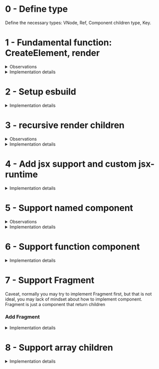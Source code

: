 # 0 - Define type

Define the necessary types: VNode, Ref, Component children type, Key.

# 1 - Fundamental function: CreateElement, render

<details>
  <summary>Observations</summary>
- Observations

- key and ref are necessary but ugly(They are fundamental as same as props but move out of props to make diff algorithm easier to write)

- Questions
  - How to make the function very easy to understand?
  </details>

<details>
  <summary>Implementation details</summary>

- We want our element to have same shapte

```js

// We don't want this
{
  type: "div",
  props: {
    children: [
      {
        type: "h1",
        props: {
          children: ["This is a Text node"]
        }
      }
    ]
  }
}

// We want this
{
  type: "div",
  props: {
    children: [
      {
        type: "h1",
        props: {
          children: [
            {
              type: "text",
              props: {
                nodeValue: "This is a Text node"
                children: []
              }
            }
          ]
        }
      }
    ]
  }
}
```

### CreateElement

```js
export const createElement = (
  type: string,
  props: Record<string, any> | null | undefined,
  ...children: ComponentChildren
): VNode<Record<string, any>> => {
  // <snip>
  return vNode;
};
```

The reason we name parameters other than type and props to children is because jsx

```js
// JSX in
const profile = (
  <div>
    <img src="avatar.png" className="profile" />
    <h3>{[user.firstName, user.lastName].join(" ")}</h3>
  </div>
);

// JSX out
const profile = React.createElement(
  "div",
  null,
  React.createElement("img", { src: "avatar.png", className: "profile" }),
  React.createElement("h3", null, [user.firstName, user.lastName].join(" "))
);
```

### render

- Text, SVG and element.
- Recursive append children. - Very deep recursion may cause stackoverflow.
</details>

# 2 - Setup esbuild

<details>
  <summary>Implementation details</summary>

- Install deps: `yarn add -D esbuild esbuild-node-externals`
- Make sure your tsconfig is correct

```json
{
  "compilerOptions": {
    "target": "es5",
    "lib": ["dom", "dom.iterable", "esnext"],
    "allowJs": true,
    "skipLibCheck": true,
    "forceConsistentCasingInFileNames": true,
    "esModuleInterop": true,
    "module": "esnext",
    "moduleResolution": "node",
    "resolveJsonModule": true,
    "isolatedModules": true,
    "jsx": "react-jsx",
    "incremental": true,
    "declaration": true,
    "sourceMap": true,
    "outDir": "build",
    "emitDeclarationOnly": true // Don't generate js file, we use rollup to do that
  },
  "include": ["**/*.ts", "**/*.tsx"]
}
```

- Add esbuild script

```js
const esbuild = require("esbuild");

// Automatically exclude all node_modules from the bundled version
const { nodeExternalsPlugin } = require("esbuild-node-externals");

esbuild
  .build({
    entryPoints: ["./src/index.ts"],
    outfile: "build/index.js",
    bundle: true,
    minify: true,
    format: "esm",
    sourcemap: true,
    target: "esnext",
    plugins: [nodeExternalsPlugin()],
  })
  .catch(() => process.exit(1));
```

</details>

# 3 - recursive render children

<details>
  <summary>Observations</summary>
- Observations
  - render's recursion is beautiful but may cause stackoverflow, how to deal with that?
</details>

<details>
  <summary>Implementation details</summary>

```js
(vNode.props.children || []).forEach((child) => render(child, element));
```

</details>

# 4 - Add jsx support and custom jsx-runtime

<details>
  <summary>Implementation details</summary>

### export jsx-runtime for others to use

- We borrow jsx type from @types/react
- We overwrite default jsx function with tsconfig

```js
// At core entrypoint, we need to export the jsx function we want vite to use

import { createElement } from "./create-element";
import { render } from "./reconcile";

export * from "./constant";
export { createElement, createElement as h, render };

// At app tsconfig, we need to specific which jsx-function to use

{
  "compilerOptions": {
    "jsx": "react",
    "jsxFactory": "h",
    "jsxFragmentFactory": "Fragment"
  },
}
```

- This process is a little bit magical, you can confirm this behavior by insert some console.log in your `createElement` or replace custom jsx-function with regular react-jsx, because you doesn't install react, this will throw error

```json
// tsconfig.json
{
  "compilerOptions": {
    "jsx": "react-jsx"
  }
}
```

### Export jsx-runtime.js file for other usage

```js
import { createElement, Fragment } from "./src/create-element";
export { createElement as jsx, createElement as jsxs, Fragment };
```

```js
// at package.json

{
  "exports": {
    ".": {
      "import": "./build/index.js",
      "require": "./build/index.js"
    },
    "./jsx-runtime": {
      "import": "./jsx-runtime.js",
      "require": "./jsx-runtime.js"
    }
  },
}
```

### With Vite config

The method above can achieve our goal, but we have to manually import our namespace, in order to access createElement function.

We could leverage vite to help us, in this way we don't need to manually import anymore

```js
// vite.config.js

import { defineConfig } from "vite";

// https://vitejs.dev/config/
export default defineConfig({
  esbuild: {
    jsxFactory: "_jsx",
    jsxFragment: "_jsxFragment",

    // We use import as to avoid duplicate identifier
    jsxInject: `import { createElement as _jsx, Fragment as _jsxFragment } from "@huyu/core";`,
  },
});
```

```json
// tsconfig.json
{
  "compilerOptions": {
    "jsx": "preserve"
  }
}
```

#### Reference

- [React - Introducing the New JSX Transform](https://reactjs.org/blog/2020/09/22/introducing-the-new-jsx-transform.html)
- [Vite features - JSX](https://vitejs.dev/guide/features.html#jsx)
- [esbuild - support react 17 jsx issue](https://github.com/evanw/esbuild/issues/334#issuecomment-1054699157)
</details>

# 5 - Support named component

<details>
  <summary>Observations</summary>

- Observations
  - It's not that elegant to do the if...condition to render vNode
  - Looks like other lib, fre.js and preact.js all have some abstract layer to make this much more performant or elegant
  - On the other hand, this method is very easy to read.

</details>

<details>
  <summary>Implementation details</summary>

when we have sytax like

```js
<MyButton color="blue" shadowSize={2}>
  Click Me
</MyButton>
```

it compiles to

```js
React.createElement(MyButton, { color: "blue", shadowSize: 2 }, "Click Me");
```

This is why the VNode["type"] will have type like this

```js
const Component = <div>component</div>

console.log(<Component />)
// -- After JSX transformation --
// Type is component's element
{
  "type": {
    "type": "div",
    "props": {
      "children": [
        {
          "type": "text",
          "props": {
              "children": [],
              "nodeValue": "component"
          }
        }
      ]
    }
  },
  "props": {
      "children": []
  }
}
```

Because jsx expression can only have one parent, so if we change component like this, the props.children will still be empty

```js
const Component = (
  <div>
    <span>component</span>
    <div>hi</div>
  </div>
);

console.log(<Component />)

// -- After JSX transformation --
{
  "type": {
    "type": "div",
    "props": {
      "children": [
        {
          "type": "span",
          "props": {
            "children": [
              {
                "type": "text",
                "props": {
                  "children": [],
                  "nodeValue": "component"
                }
              }
            ]
          }
        },
        {
          "type": "div",
          "props": {
            "children": [
              {
                "type": "text",
                "props": {
                  "children": [],
                  "nodeValue": "hi"
                }
              }
            ]
          }
        }
      ]
    }
  },
  "props": {
    "children": []
  }
}
```

When we encounter element like this, we have to recognize type as element

```js
export const render = (vNode: VNode, ownerDom: Element | null | Text) => {
  let element: Text | Element;
  let wip: VNode

  if (typeof vNode.type === "function") {
    console.log("hi i am function component");
  } else if (typeof vNode.type === "object") {
    console.log("hi i am named component");
    wip = vNode.type;
  } else {
    wip = vNode;
  }

  let wipType = wip.type as string;

  if (wipType === TEXT_ELEMENT) {
    element = document.createTextNode(
      (wip as VNode<{ nodeValue: string }>).props.nodeValue
    );
  } else if (wipType === SVG_ELEMENT) {
    element = document.createElementNS("http://www.w3.org/2000/svg", wipType);
  } else {
    element = document.createElement(wipType);
  }
  // <--snip-->
};

```

#### Reference

- [Babel-test: try how babel compile jsx](https://babeljs.io/repl/#?browsers=defaults%2C%20not%20ie%2011%2C%20not%20ie_mob%2011&build=&builtIns=false&corejs=3.21&spec=false&loose=false&code_lz=GYVwdgxgLglg9mABACwKYBt1wBQEpEDeAUIogE6pQhlIA8AJjAG4B8AEhlogO5xnr0AhLQD0jVgG4iAXyJA&debug=false&forceAllTransforms=false&shippedProposals=false&circleciRepo=&evaluate=false&fileSize=false&timeTravel=false&sourceType=module&lineWrap=true&presets=react&prettier=false&targets=&version=7.17.9&externalPlugins=&assumptions=%7B%7D)
</details>

# 6 - Support function component

<details>
  <summary>Implementation details</summary>

- Function components are different from named and normal component
  - Children come from running the function instead of getting them directly from the props

the wip comes from running the function component

```js
import { SVG_ELEMENT, TEXT_ELEMENT } from "./constant";
import { FC, VNode } from "./type";

export const render = (vNode: VNode, ownerDom: Element | null | Text) => {
  let element: Text | Element;
  let wip: VNode;

  if (typeof vNode.type === "function") {
    console.log("hi i am function component");

    // Run the function component to get the children
    wip = vNode.type(vNode.props);

  } else if (typeof vNode.type === "object") {
    console.log("hi i am named component");
    wip = vNode.type;
  } else {
    wip = vNode;
  }

  let wipType = wip.type as string;

  if (wipType === TEXT_ELEMENT) {
    element = document.createTextNode(
      (wip as VNode<{ nodeValue: string }>).props.nodeValue
    );
  } else if (wipType === SVG_ELEMENT) {
    element = document.createElementNS("http://www.w3.org/2000/svg", wipType);
  } else {
    element = document.createElement(wipType);
  }

  // <--snip-->
};
```

</details>

# 7 - Support Fragment

Caveat, normally you may try to implement Fragment first, but that is not ideal, you may lack of mindset about how to implement component. Fragment is just a component that return children

### Add Fragment

<details>
  <summary>Implementation details</summary>

Fragment is just a function which return children

```js
// Add Fragment
export const Fragment = (props) => {
  return props.children;
};

// Use Fragment
const Test = (
  <Fragment key={"test"}>
    <div>test</div>
  </Fragment>
);
render(Test, document.getElementById("root"));
```

Here is fragment object after being processed by `createElement`

```js


const Frag = (
  <Fragment>
    <div>hi</div>
  </Fragment>
);

// console.log(Frag)

{
  "props": {
    "children": [
      {
        "type": "div",
        "props": {
          "children": [
            {
              "type": "text",
              "props": {
                  "children": [],
                  "nodeValue": "hi"
              }
            }
          ]
        }
      }
    ]
  }
}

// console.log(<Frag />)

{
  "type": {
    "props": {
      "children": [
        {
          "type": "div",
          "props": {
            "children": [
              {
                "type": "text",
                "props": {
                    "children": [],
                    "nodeValue": "hi"
                }
              }
            ]
          }
        }
      ],
      // This is the fragment function component type
      type: e=>e.children
    }
  },
  "props": {
    "children": []
  }
}

```

The processing tree before this section is

- if (type=function) function component -> running function and get the children
- if (type=object) named component -> recognize type as element
- if (type=string) normal component -> process

We need to have better processing tree

- if (type=function) function component
  - if (that_type=object) named compont
  - if (that_type=string) normal component
- if (type=object) named component
  - if (that_type=function) function component
  - if (that_type=string) normal component
- if (type=string) named component

This section will try to accomplish the following

- The flow will be: jsx -> createElement -> createVNode(recursive generate VNode) -> reconcile -> createDOM/updateDOM
- Simplize createElement function
- Accept array as render target
- Flatten array

### createVDom

Recursive function to implement better processing tree

```js
export const createVDom = (element: HuyuElement) => {
  if (typeof element.type === "string") {
    return element;
  }

  if (Array.isArray(element)) {
    return element.map(createVDom).flat();
  }

  if (element.type instanceof Function) {
    return createVDom(element.type(element.props));
  }

  if (element.type instanceof Object) {
    return createVDom(element.type);
  }
};
```

### createDom

Recursive function to create DOM including accept array as created target

```js
export const createDOM = (vDom: VDom, ownerDom: Element | null | Text) => {
  if (Array.isArray(vDom)) {
    return vDom.map((d) => createDOM(d, ownerDom));
  }
  let element: Text | Element;

  if (vDom.type === TEXT_ELEMENT) {
    element = document.createTextNode(
      (vDom as VNode<{ nodeValue: string }>).props.nodeValue
    );
  } else if (vDom.type === SVG_ELEMENT) {
    element = document.createElementNS("http://www.w3.org/2000/svg", vDom.type);
  } else {
    element = document.createElement(vDom.type as string);
  }

  (vDom.props.children || []).forEach((child) => createDOM(child, element));

  if (!ownerDom) {
    return element;
  } else {
    return ownerDom.appendChild(element);
  }
};
```

### New render API

```js
export const render = (
  huyuElement: HuyuElement,
  ownerDom: Element | null | Text
) => {
  let vDom = createVDom(huyuElement);
  return createDOM(vDom, ownerDom);
};
```

</details>

# 8 - Support array children

<details>
  <summary>Implementation details</summary>

```js
// component
const Foo = (
  <div>
    {[0, 1].map((e) => (
      <p>{`hi-${e}`}</p>
    ))}
  </div>
);

// -- After JSX transformation --

{
  "type": "div",
  "key": null,
  "ref": null,
  "props": {
    "children": [ // this is a nested list, in different implementation of react may cause error
      [
        {
          "type": "p",
          "key": null,
          "ref": null,
          "props": {
            "children": [
              {
                "type": "text",
                "key": null,
                "ref": null,
                "props": {
                  "nodeValue": "hi-0",
                  "children": []
                }
              }
            ]
          }
        },
        {
          "type": "p",
          "key": null,
          "ref": null,
          "props": {
            "children": [
              {
                "type": "text",
                "key": null,
                "ref": null,
                "props": {
                  "nodeValue": "hi-1",
                  "children": []
                }
              }
            ]
          }
        }
      ]
    ]
  }
}
```

we use this line to solve list problem

```js
// reconcile

export const createDOM = (vDom: VDom, ownerDom: Element | null | Text) => {
  if (Array.isArray(vDom)) {
    return vDom.map((d) => createDOM(d, ownerDom));
  }

  //<-- snip -->
};
```

You could also flatten the whole structure beforehand, but we choose to leave it for further usage.

```js
export const createElement = (
  type: string | object | FC<any>,
  props: Record<string, any> | null | undefined,
  ...children: ComponentChildren
) => {
  //<-- snip -->

  // We can flat children here, but for the purpose of this project, we leave nested list for
  // further usage.

  let kids =
    children.length > 0
      ? children.map((child) =>
          child instanceof Object ? child : createTextElement(child)
        )
      : [];

  //<-- snip -->
};
```

<details>

# 9 - Support named function component wrap children

<details>
  <summary>Implementation details</summary>

Function component wrap with children is relative easy, we just run it and everything is done.

```js
// component
const Foo = (props) => {
  return <div>{props.children}</div>;
};

// -- After JSX transformation --
// console.log(Foo)

(props) => {
  return /* @__PURE__ */ _jsx("div", null, props.children);
}

// -- After JSX transformation --
// console.log(<Foo />)

{
  "type": (props) => {...}
  "key": null,
  "ref": null,
  "props": {
      "children": []
  }
}
```
</details>

# 10 - A playground test whole scenario

### Error

> Uncaught DOMException: Failed to execute 'createElement' on 'Document': The tag name provided ('e=>e.children') is not a valid name.

# 9 - Add Instance

# 10 - diff
